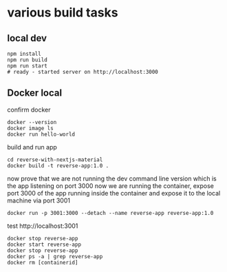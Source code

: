 # various build tasks

## local dev
```
npm install
npm run build
npm run start
# ready - started server on http://localhost:3000
```

## Docker local
confirm docker
```
docker --version
docker image ls
docker run hello-world
```

build and run app
```
cd reverse-with-nextjs-material
docker build -t reverse-app:1.0 .
```
now prove that we are not running the dev command line version which is the app listening on port 3000
now we are running the container, expose port 3000 of the app running inside the container
and expose it to the local machine via port 3001
```
docker run -p 3001:3000 --detach --name reverse-app reverse-app:1.0
```
test http://localhost:3001

```
docker stop reverse-app
docker start reverse-app
docker stop reverse-app
docker ps -a | grep reverse-app
docker rm [containerid]
```



